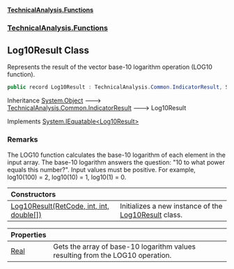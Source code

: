 #### [TechnicalAnalysis\.Functions](Atypical.TechnicalAnalysis.Functions.md 'Atypical\.TechnicalAnalysis\.Functions')
### [TechnicalAnalysis\.Functions](Atypical.TechnicalAnalysis.Functions.md#TechnicalAnalysis.Functions 'TechnicalAnalysis\.Functions')

## Log10Result Class

Represents the result of the vector base\-10 logarithm operation \(LOG10 function\)\.

```csharp
public record Log10Result : TechnicalAnalysis.Common.IndicatorResult, System.IEquatable<TechnicalAnalysis.Functions.Log10Result>
```

Inheritance [System\.Object](https://docs.microsoft.com/en-us/dotnet/api/System.Object 'System\.Object') &#129106; [TechnicalAnalysis\.Common\.IndicatorResult](https://docs.microsoft.com/en-us/dotnet/api/TechnicalAnalysis.Common.IndicatorResult 'TechnicalAnalysis\.Common\.IndicatorResult') &#129106; Log10Result

Implements [System\.IEquatable&lt;](https://docs.microsoft.com/en-us/dotnet/api/System.IEquatable-1 'System\.IEquatable\`1')[Log10Result](Log10Result.md 'TechnicalAnalysis\.Functions\.Log10Result')[&gt;](https://docs.microsoft.com/en-us/dotnet/api/System.IEquatable-1 'System\.IEquatable\`1')

### Remarks
The LOG10 function calculates the base\-10 logarithm of each element in the input array\.
The base\-10 logarithm answers the question: "10 to what power equals this number?"\.
Input values must be positive\. For example, log10\(100\) = 2, log10\(10\) = 1, log10\(1\) = 0\.

| Constructors | |
| :--- | :--- |
| [Log10Result\(RetCode, int, int, double\[\]\)](Log10Result.Log10Result(RetCode,int,int,double[]).md 'TechnicalAnalysis\.Functions\.Log10Result\.Log10Result\(TechnicalAnalysis\.Common\.RetCode, int, int, double\[\]\)') | Initializes a new instance of the [Log10Result](Log10Result.md 'TechnicalAnalysis\.Functions\.Log10Result') class\. |

| Properties | |
| :--- | :--- |
| [Real](Log10Result.Real.md 'TechnicalAnalysis\.Functions\.Log10Result\.Real') | Gets the array of base\-10 logarithm values resulting from the LOG10 operation\. |
